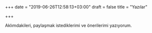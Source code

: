 +++
date = "2019-06-26T12:58:13+03:00"
draft = false
title = "Yazılar"

+++

Aklımdakileri, paylaşmak istediklerimi ve önerilerimi yazıyorum.
